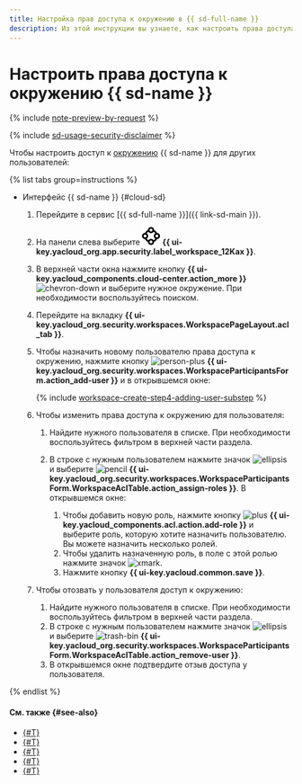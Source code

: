 ```yaml
---
title: Настройка прав доступа к окружению в {{ sd-full-name }}
description: Из этой инструкции вы узнаете, как настроить права доступа к окружению в {{ sd-full-name }}.
---
```


# Настроить права доступа к окружению {{ sd-name }}

{% include [note-preview-by-request](../../../_includes/note-preview-by-request.md) %}

{% include [sd-usage-security-disclaimer](../../../_includes/security-deck/sd-usage-security-disclaimer.md) %}

Чтобы настроить доступ к [окружению](../../concepts/workspace.md) {{ sd-name }} для других пользователей:

{% list tabs group=instructions %}

- Интерфейс {{ sd-name }} {#cloud-sd}

  1. Перейдите в сервис [{{ sd-full-name }}]({{ link-sd-main }}).
  1. На панели слева выберите ![vector-circle](../../../_assets/console-icons/vector-circle.svg) **{{ ui-key.yacloud_org.app.security.label_workspace_12Kax }}**.
  1. В верхней части окна нажмите кнопку **{{ ui-key.yacloud_components.cloud-center.action_more }}** ![chevron-down](../../../_assets/console-icons/chevron-down.svg) и выберите нужное окружение. При необходимости воспользуйтесь поиском.
  1. Перейдите на вкладку **{{ ui-key.yacloud_org.security.workspaces.WorkspacePageLayout.acl_tab }}**.
  1. Чтобы назначить новому пользователю права доступа к окружению, нажмите кнопку ![person-plus](../../../_assets/console-icons/person-plus.svg) **{{ ui-key.yacloud_org.security.workspaces.WorkspaceParticipantsForm.action_add-user }}** и в открывшемся окне:

      {% include [workspace-create-step4-adding-user-substep](../../../_includes/security-deck/workspace-create-step4-adding-user-substep.md) %}
  1. Чтобы изменить права доступа к окружению для пользователя:

      1. Найдите нужного пользователя в списке. При необходимости воспользуйтесь фильтром в верхней части раздела.
      1. В строке с нужным пользователем нажмите значок ![ellipsis](../../../_assets/console-icons/ellipsis.svg) и выберите ![pencil](../../../_assets/console-icons/pencil.svg) **{{ ui-key.yacloud_org.security.workspaces.WorkspaceParticipantsForm.WorkspaceAclTable.action_assign-roles }}**. В открывшемся окне:

          1. Чтобы добавить новую роль, нажмите кнопку ![plus](../../../_assets/console-icons/plus.svg) **{{ ui-key.yacloud_components.acl.action.add-role }}** и выберите роль, которую хотите назначить пользователю. Вы можете назначить несколько ролей.
          1. Чтобы удалить назначенную роль, в поле с этой ролью нажмите значок ![xmark](../../../_assets/console-icons/xmark.svg).
          1. Нажмите кнопку **{{ ui-key.yacloud.common.save }}**.
  1. Чтобы отозвать у пользователя доступ к окружению:

      1. Найдите нужного пользователя в списке. При необходимости воспользуйтесь фильтром в верхней части раздела.
      1. В строке с нужным пользователем нажмите значок ![ellipsis](../../../_assets/console-icons/ellipsis.svg) и выберите ![trash-bin](../../../_assets/console-icons/trash-bin.svg) **{{ ui-key.yacloud_org.security.workspaces.WorkspaceParticipantsForm.WorkspaceAclTable.action_remove-user }}**.
      1. В открывшемся окне подтвердите отзыв доступа у пользователя.

{% endlist %}

#### См. также {#see-also}

* [{#T}](../../concepts/workspace.md)
* [{#T}](./create.md)
* [{#T}](./view-dashboard.md)
* [{#T}](./update.md)
* [{#T}](./delete.md)
